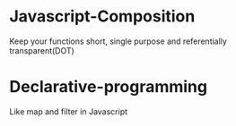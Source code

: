 # Javascript-Composition

Keep your functions short, single purpose and referentially transparent(DOT)


# Declarative-programming
Like map and filter in Javascript 